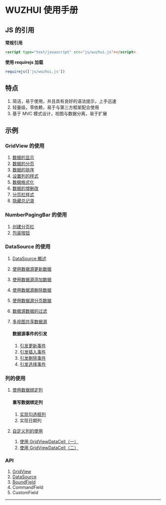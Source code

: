 # WUZHUI 使用手册

## JS 的引用

**常规引用**

```html
<script type="text/javascript" src="js/wuzhui.js"></script>
```

**使用 requirejs 加载**

```js
requirejs(['js/wuzhui.js'])
```

## 特点

1. 简洁，易于使用，并且具有良好的语法提示，上手迅速
1. 轻量级，零依赖，易于与第三方框架配合使用
1. 基于 MVC 模式设计，视图与数据分离，易于扩展

## 示例

### GridView 的使用

1. [数据的显示](#gridView/data_read)
1. [数据的分页](#gridView/data_paging)
1. [数据的排序](#gridView/sort)
1. [设置列的样式](#gridView/style)
1. [数据格式化](#gridView/data_format)
1. [数据的增删改](#gridView/data_adu)
1. [分页栏样式](#numberPagingBar/style)
1. [隐藏总记录](#numberPagingBar/hideTotal)

### NumberPagingBar 的使用

1. [创建分页栏](#numberPagingBar/createPagingBar)
1. [包装按钮](#numberPagingBar/buttonWrapper)

### DataSource 的使用

1. [DataSource 概述](#dataSource/summary)
1. [使用数据源更新数据](#gridView/dsUpdate)
1. [使用数据源添加数据](#gridView/dsInsert)
1. [使用数据源删除数据](#gridView/dsDelete)
1. [使用数据源分页数据](#gridView/dsPaging)
1. [数据源数据的过滤](#dataSource/filter)
1. [多视图共享数据源](#dataSource/mutilView)

    #### 数据源事件的引发

    1. [引发更新事件](#dataSource/fireUpdate)
    1. [引发插入事件](#dataSource/fireInsert)
    1. [引发删除事件](#dataSource/fireDelete)
    1. [引发选择事件](#dataSource/fireSelect)

### 列的使用

1. [使用数据绑定列](#column/boundField)

    #### 重写数据绑定列

    1. [实现勾选框列](#column/checkboxField)
    1. 实现日期列

1. [自定义列的使用](#column/customField)

    1. [使用 GridViewDataCell（一）](#column/gridViewDataCell)
    1. [使用 GridViewDataCell（二）](#column/gridViewDataCell1)

### API

1. [GridView](#api/gridView)
1. [DataSource](#api/dataSource)
1. [BoundField](#api/boundField)
1. CommandField
1. CustomField

<hr/>





